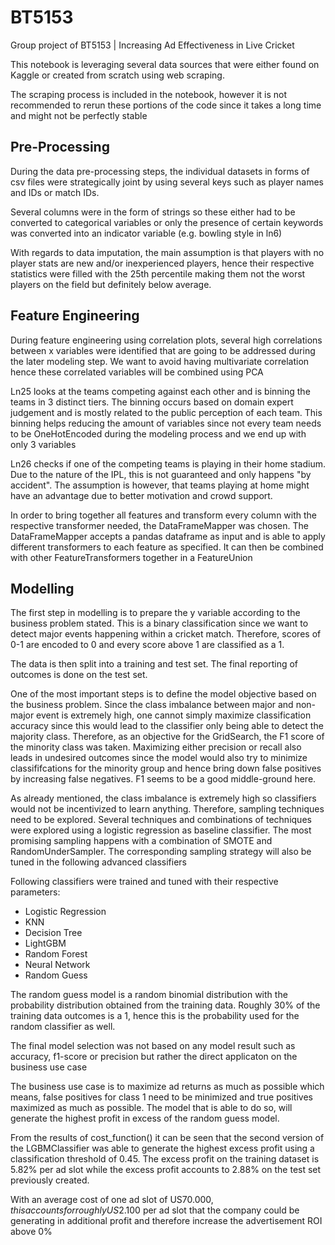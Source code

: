 # BT5153
Group project of BT5153 | Increasing Ad Effectiveness in Live Cricket

This notebook is leveraging several data sources that were either found on Kaggle or created from scratch using web scraping.

The scraping process is included in the notebook, however it is not recommended to rerun these portions of the code since it takes
a long time and might not be perfectly stable

## Pre-Processing
During the data pre-processing steps, the individual datasets in forms of csv files were strategically joint by using several keys such as player names and IDs or match IDs.

Several columns were in the form of strings so these either had to be converted to categorical variables or only the presence of certain keywords was converted into an indicator variable (e.g. bowling style in ln6)

With regards to data imputation, the main assumption is that players with no player stats are new and/or inexperienced players, hence their respective statistics were filled with the 25th percentile making them not the worst players on the field but definitely below average.

## Feature Engineering

During feature engineering using correlation plots, several high correlations between x variables were identified that are going to be addressed during the later modeling step. We want to avoid having multivariate correlation hence these correlated variables will be combined using PCA


Ln25 looks at the teams competing against each other and is binning the teams in 3 distinct tiers. The binning occurs based on domain expert judgement and is mostly related to the public perception of each team. This binning helps reducing the amount of variables since not every team needs to be OneHotEncoded during the modeling process and we end up with only 3 variables

Ln26 checks if one of the competing teams is playing in their home stadium. Due to the nature of the IPL, this is not guaranteed and only happens "by accident". The assumption is however, that teams playing at home might have an advantage due to better motivation and crowd support.

In order to bring together all features and transform every column with the respective transformer needed, the DataFrameMapper was chosen. The DataFrameMapper accepts a pandas dataframe as input and is able to apply different transformers to each feature as specified. It can then be combined with other FeatureTransformers together in a FeatureUnion

## Modelling

The first step in modelling is to prepare the y variable according to the business problem stated. This is a binary classification since we want to detect major events happening within a cricket match. Therefore, scores of 0-1 are encoded to 0 and every score above 1 are classified as a 1.

The data is then split into a training and test set. The final reporting of outcomes is done on the test set.

One of the most important steps is to define the model objective based on the business problem. Since the class imbalance between major and non-major event is extremely high, one cannot simply maximize classification accuracy since this would lead to the classifier only being able to detect the majority class. Therefore, as an objective for the GridSearch, the F1 score of the minority class was taken. Maximizing either precision or recall also leads in undesired outcomes since the model would also try to minimize classififcations for the minority group and hence bring down false positives by increasing false negatives. F1 seems to be a good middle-ground here.

As already mentioned, the class imbalance is extremely high so classifiers would not be incentivized to learn anything. Therefore, sampling techniques need to be explored. Several techniques and combinations of techniques were explored using a logistic regression as baseline classifier. The most promising sampling happens with a combination of SMOTE and RandomUnderSampler. The corresponding sampling strategy will also be tuned in the following advanced classifiers

Following classifiers were trained and tuned with their respective parameters:
* Logistic Regression
* KNN
* Decision Tree
* LightGBM
* Random Forest
* Neural Network
* Random Guess

The random guess model is a random binomial distribution with the probability distribution obtained from the training data. Roughly 30% of the training data outcomes is a 1, hence this is the probability used for the random classifier as well.

The final model selection was not based on any model result such as accuracy, f1-score or precision but rather the direct applicaton on the business use case

The business use case is to maximize ad returns as much as possible which means, false positives for class 1 need to be minimized and true positives maximized as much as possible. The model that is able to do so, will generate the highest profit in excess of the random guess model.

From the results of cost_function() it can be seen that the second version of the LGBMClassifier was able to generate the highest excess profit using a classification threshold of 0.45. The excess profit on the training dataset is 5.82% per ad slot while the excess profit accounts to 2.88% on the test set previously created.

With an average cost of one ad slot of US$70.000, this accounts for roughly US$2.100 per ad slot that the company could be generating in additional profit and therefore increase the advertisement ROI above 0%
